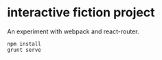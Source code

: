 interactive fiction project
===========================

An experiment with webpack and react-router.

```
npm install
grunt serve
```
